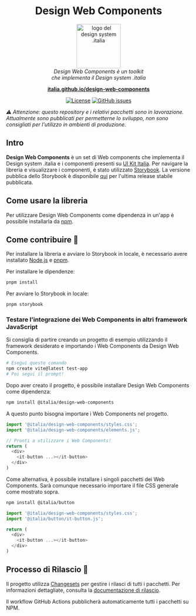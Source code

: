 <h1 align="center">Design Web Components</h1>

<p align="center">
  <img src="public/favicons/android-chrome-512x512.png" alt="logo del design system .italia" width="120px" height="auto"/>
  <br>
  <i>Design Web Components è un toolkit
    <br> che implementa il Design system .italia</i>
  <br>
</p>

<p align="center">
  <a href="https://italia.github.io/design-web-components"><strong>italia.github.io/design-web-components</strong></a>
  <br>
</p>

<p align="center">
    <!-- <a href="https://www.npmjs.com/package/design-react-kit"><img src="https://img.shields.io/npm/v/design-react-kit.svg" alt="NPM"></a>
    <a href="https://github.com/italia/design-react-kit/actions"><img src="https://github.com/italia/design-react-kit/actions/workflows/ci.yml/badge.svg" alt="Build"></a>
    <a href="https://codecov.io/gh/italia/design-react-kit"><img src="https://codecov.io/gh/italia/design-react-kit/branch/main/graph/badge.svg?token=0Ud6YSFi0r" alt="codecov"></a> -->
    <a href="https://github.com/italia/design-web-components/blob/main/LICENSE"><img src="https://img.shields.io/github/license/italia/design-web-components.svg" alt="License"></a>
    <a href="https://github.com/italia/design-web-components/issues"><img src="https://img.shields.io/github/issues/italia/design-web-components.svg" alt="GitHub issues"></a>
</p>

<!-- <p align="center">
  <a href="https://developersitalia.slack.com/messages/C04J92F9XM2/">
    <img src="https://img.shields.io/badge/Slack%20channel-%23design--dev--react-blue.svg" alt="Join the #design-system-react channel" />
  </a>
  <a href="https://slack.developers.italia.it/">
    <img src="https://slack.developers.italia.it/badge.svg" alt="Get invited" />
  </a>
</p> -->

<!-- _Read this in other languages: [English 🇬🇧](README.EN.md)._ -->

_⚠️ Attenzione: questo repository e i relativi pacchetti sono in lavorazione. Attualmente sono pubblicati per permetterne lo sviluppo, non sono consigliati per l'utilizzo in ambienti di produzione._

## Intro

**Design Web Components** è un set di Web components che implementa il Design system .italia e i componenti presenti su [UI Kit Italia](https://github.com/italia/design-ui-kit).
Per navigare la libreria e visualizzare i componenti, è stato utilizzato [Storybook](https://storybook.js.org/).
La versione pubblica dello Storybook è disponibile [qui](https://italia.github.io/design-web-components) per l'ultima release stabile pubblicata.

## Come usare la libreria

Per utilizzare Design Web Components come dipendenza in un'app è possibile installarla da [npm](https://www.npmjs.com/~italia).

## Come contribuire 💙

Per installare la libreria e avviare lo Storybook in locale, è necessario avere installato [Node.js](https://nodejs.org/) e [pnpm](https://pnpm.io/).

Per installare le dipendenze:

```sh
pnpm install
```

Per avviare lo Storybook in locale:

```sh
pnpm storybook
```

### Testare l'integrazione dei Web Components in altri framework JavaScript

Si consiglia di partire creando un progetto di esempio utilizzando il framework desiderato e importando i Web Components da Design Web Components.

```bash
# Esegui questo comando
npm create vite@latest test-app
# Poi segui il prompt!
```

Dopo aver creato il progetto, è possibile installare Design Web Components come dipendenza:

```bash
npm install @italia/design-web-components
```

A questo punto bisogna importare i Web Components nel progetto.

```javascript
import '@italia/design-web-components/styles.css';
import '@italia/design-web-components/elements.js';

// Pronti a utilizzare i Web Components!
return (
  <div>
    <it-button ...></it-button>
  </div>
)
```

Come alternativa, è possibile installare i singoli pacchetti dei Web Components. Sarà comunque necessario importare il file CSS generale come mostrato sopra.

```bash
npm install @italia/button
```

```javascript
import '@italia/design-web-components/styles.css';
import '@italia/button/it-button.js';

return (
  <div>
    <it-button ...></it-button>
  </div>
)
```

## Processo di Rilascio 🚀

Il progetto utilizza [Changesets](https://github.com/changesets/changesets) per gestire i rilasci di tutti i pacchetti. Per informazioni dettagliate, consulta la [documentazione di rilascio](./RELEASE.md).

Il workflow GitHub Actions pubblicherà automaticamente tutti i pacchetti su NPM.
